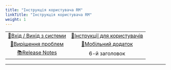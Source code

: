 ```yaml
---
title: "Інструкція користувача RM"
linkTitle: "Інструкція користувача RM"
weight: 1
---
```


| | |
|:-:|:--:|
| [ 🔐Вхід / Вихід з системи](/docs/login_logout/)     | [📜Інструкції для користувачів](User_Manual/UM_ToC.md) |
| [🙋Вирішення проблем](/docs/troubleshooting)         | [📱Мобільний додаток](mobeileapp.md)                   |
| [ 📚Release Notes](/docs/releasenotes/releasenotes/) | 6-й заголовок                                          |

---
